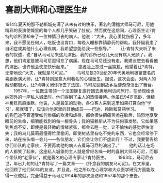 # 喜剧大师和心理医生#
1914年夏天的那不勒斯城充满了从未有过的快乐，著名的滑稽大师马可尼，用他精彩的表演使城里的每个人都几乎笑破了肚皮。然而就在这期间，心理医生让?肯特的诊所里却来了一位神情沮丧的病人。他说：“大夫，我心里忧伤极了，多年来，我不愿见任何人，吃饭也没胃口，每晚入睡都靠镇静药的帮助。我怀疑我患了自闭症或其他什么心理疾病，我希望您能给我一些指导。” 
　　让·肯特大夫听了来者的叙述，说:“自从马可尼来这儿演出，我的诊所已经几天没有病人光顾了。我想，他们肯定是被马可尼逗得忘了病痛。现在马可尼还没有走，我建议您去看看他的演出，也许他会使您快乐起来。” 
　　患者脸上掠过一丝尴尬，他望着让?肯特，无奈地说:“大夫，我就是马可尼。” 
　　马可尼是20世纪20年代奥地利极富盛名的喜剧表演大师，让?肯特则是意大利著名的心理医生。据说，这次会面，对两人的触动都很大，让?肯特关闭诊所去了法国，马可尼回到故乡后便渐渐淡出了舞台。 
　　1957年，一位医生带领一个法国康复旅行团去奥地利访问旅行，在参观维也纳郊外的一座私人城堡时，他们得到了主人的热情接待。他虽已94岁高龄，但精神矍铄风趣幽默。他说，人是最笨的动物，各位客人来到这里如果打算向他“学习”，那就错了，应该向他家里的其他成员——巴迪、赖斯和莫莉学习。 
　　“我的狗巴迪不管遭受如何惨痛的欺凌和虐待，都会很快把痛苦抛在脑后，热烈地享受眼前的生命，细嚼能找到的每一根骨头；我的猫赖斯从不为任何事发愁，它如果感到焦虑不安，即使是最轻微的情绪紧张，都会去睡一觉，让不愉快的感觉尽快消失；我的鸟儿莫莉最懂得忙里偷闲，即使树丛里有吃不完的东西，它也会经常停下来，站在枝头唱一会儿——各位朋友，它们会让你们不虚此行！不过，我要警告给你们带队的老家伙，不要再劝他的病人去看马可尼的演出了。” 
　　他的话让在场的人都笑了起来。这座私人城堡的主人就是曾经名噪一时的喜剧大师马可尼，而那个带队的“老家伙”，就是著名的心理专家让?肯特医生。 
　　1963年，马可尼去世，年已九旬的让?肯特写了一篇文章——《怀念我的朋友马可尼》。在文章里，他回顾了他们50年的友谊，并且说，他之所以在心理学和大众医学研究方面能取得一点成就，完全得益于马可尼1914年的那次造访和1957年的那个忠告。
 